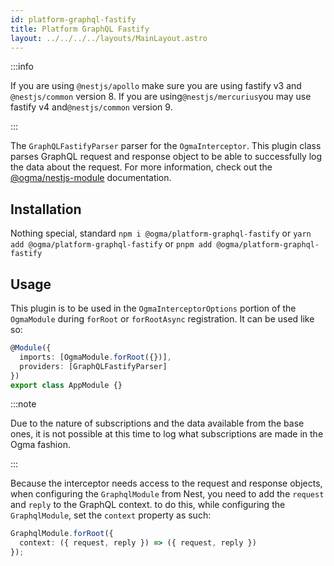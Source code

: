 ```yaml
---
id: platform-graphql-fastify
title: Platform GraphQL Fastify
layout: ../../../../layouts/MainLayout.astro
---
```


:::info

If you are using `@nestjs/apollo` make sure you are using fastify v3 and `@nestjs/common` version 8. If you are using`@nestjs/mercurius`you may use fastify v4 and`@nestjs/common` version 9.

:::

The `GraphQLFastifyParser` parser for the `OgmaInterceptor`. This plugin class parses GraphQL request and response object to be able to successfully log the data about the request. For more information, check out the [@ogma/nestjs-module](/en/nestjs/module) documentation.

## Installation

Nothing special, standard `npm i @ogma/platform-graphql-fastify` or `yarn add @ogma/platform-graphql-fastify` or `pnpm add @ogma/platform-graphql-fastify`

## Usage

This plugin is to be used in the `OgmaInterceptorOptions` portion of the `OgmaModule` during `forRoot` or `forRootAsync` registration. It can be used like so:

```ts
@Module({
  imports: [OgmaModule.forRoot({})],
  providers: [GraphQLFastifyParser]
})
export class AppModule {}
```

:::note

Due to the nature of subscriptions and the data available from the base ones, it is not possible at this time to log what subscriptions are made in the Ogma fashion.

:::

Because the interceptor needs access to the request and response objects, when configuring the `GraphqlModule` from Nest, you need to add the `request` and `reply` to the GraphQL context. to do this, while configuring the `GraphqlModule`, set the `context` property as such:

```ts
GraphqlModule.forRoot({
  context: ({ request, reply }) => ({ request, reply })
});
```
